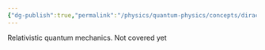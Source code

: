 ```yaml
---
{"dg-publish":true,"permalink":"/physics/quantum-physics/concepts/dirac-equation/"}
---
```


Relativistic quantum mechanics. Not covered yet